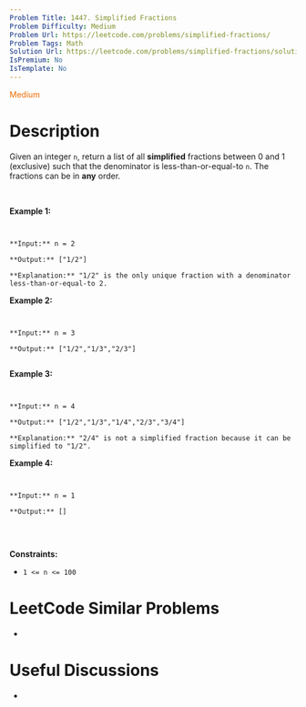 ```yaml
---
Problem Title: 1447. Simplified Fractions
Problem Difficulty: Medium
Problem Url: https://leetcode.com/problems/simplified-fractions/
Problem Tags: Math
Solution Url: https://leetcode.com/problems/simplified-fractions/solution/
IsPremium: No
IsTemplate: No
---
```


<span style="color: rgb(239, 108, 0);">Medium</span>

# Description

Given an integer `n`, return a list of all **simplified** fractions between 0 and 1 (exclusive) such that the denominator is less-than-or-equal-to `n`. The fractions can be in **any** order.


 


**Example 1:**



```

**Input:** n = 2
**Output:** ["1/2"]
**Explanation:** "1/2" is the only unique fraction with a denominator less-than-or-equal-to 2.
```

**Example 2:**



```

**Input:** n = 3
**Output:** ["1/2","1/3","2/3"]

```

**Example 3:**



```

**Input:** n = 4
**Output:** ["1/2","1/3","1/4","2/3","3/4"]
**Explanation:** "2/4" is not a simplified fraction because it can be simplified to "1/2".
```

**Example 4:**



```

**Input:** n = 1
**Output:** []

```

 


**Constraints:**


* `1 <= n <= 100`


# LeetCode Similar Problems

- []()

# Useful Discussions

- []()
